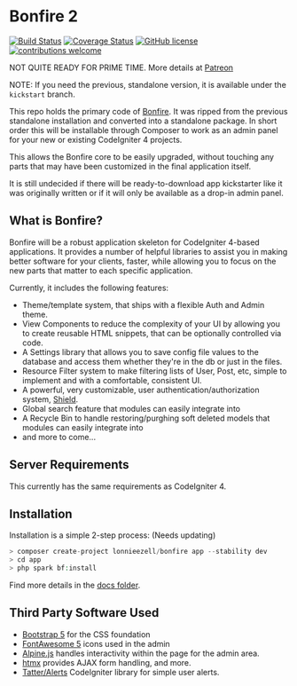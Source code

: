 # Bonfire 2

[![Build Status](https://github.com/lonnieezell/Bonfire2/workflows/PHPUnit/badge.svg)](https://github.com/lonnieezell/Bonfire2/actions?query=workflow%3A%22PHPUnit%22)
[![Coverage Status](https://coveralls.io/repos/github/lonnieezell/Bonfire2/badge.svg?branch=develop)](https://coveralls.io/github/lonnieezell/Bonfire2?branch=develop)
[![GitHub license](https://img.shields.io/github/license/lonnieezell/Bonfire2)](https://github.com/lonnieezell/Bonfire2/blob/develop/LICENSE)
[![contributions welcome](https://img.shields.io/badge/contributions-welcome-brightgreen.svg?style=flat)](https://github.com/lonnieezell/Bonfire2/pulls)

NOT QUITE READY FOR PRIME TIME. More details at [Patreon](https://www.patreon.com/lonnieezell)

NOTE: If you need the previous, standalone version, it is available under the `kickstart` branch.

This repo holds the primary code of [Bonfire](https://github.com/lonnieezell/Bonfire2). It was ripped from the previous
standalone installation and converted into a standalone package. In short order this will be installable through Composer
to work as an admin panel for your new or existing CodeIgniter 4 projects.

This allows the Bonfire core to be easily upgraded, without touching any parts that
may have been customized in the final application itself.

It is still undecided if there will be ready-to-download app kickstarter like it was originally written or if it
will only be available as a drop-in admin panel.

## What is Bonfire?

Bonfire will be a robust application skeleton for CodeIgniter 4-based applications. It provides a number of helpful
libraries to assist you in making better software for your clients, faster, while allowing you to focus on the
new parts that matter to each specific application.

Currently, it includes the following features:
- Theme/template system, that ships with a flexible Auth and Admin theme.
- View Components to reduce the complexity of your UI by allowing you to create reusable HTML snippets, that can be optionally controlled via code.
- A Settings library that allows you to save config file values to the database and access them whether they're in the db or just in the files.
- Resource Filter system to make filtering lists of User, Post, etc, simple to implement and with a comfortable, consistent UI.
- A powerful, very customizable, user authentication/authorization system, [Shield](https://github.com/lonnieezell/codigniter-shield).
- Global search feature that modules can easily integrate into
- A Recycle Bin to handle restoring/purghing soft deleted models that modules can easily integrate into
- and more to come...


## Server Requirements

This currently has the same requirements as CodeIgniter 4.

## Installation

Installation is a simple 2-step process: (Needs updating)

```php
> composer create-project lonnieezell/bonfire app --stability dev
> cd app
> php spark bf:install
```

Find more details in the [docs folder](docs).

## Third Party Software Used

- [Bootstrap 5](https://getbootstrap.com/) for the CSS foundation
- [FontAwesome 5](https://fontawesome.com/) icons used in the admin
- [Alpine.js](https://alpinejs.dev/) handles interactivity within the page for the admin area.
- [htmx](https://htmx.org/) provides AJAX form handling, and more.
- [Tatter/Alerts](https://github.com/tattersoftware/codeigniter4-alerts) CodeIgniter library for simple user alerts.
